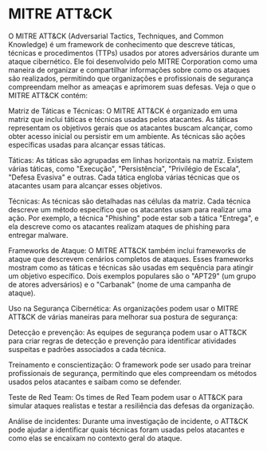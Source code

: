 # MITRE ATT&CK
O MITRE ATT&CK (Adversarial Tactics, Techniques, and Common Knowledge) é um framework de conhecimento que descreve táticas, técnicas e procedimentos (TTPs) usados por atores adversários durante um ataque cibernético. Ele foi desenvolvido pelo MITRE Corporation como uma maneira de organizar e compartilhar informações sobre como os ataques são realizados, permitindo que organizações e profissionais de segurança compreendam melhor as ameaças e aprimorem suas defesas. Veja o que o MITRE ATT&CK contém:

Matriz de Táticas e Técnicas: O MITRE ATT&CK é organizado em uma matriz que inclui táticas e técnicas usadas pelos atacantes. As táticas representam os objetivos gerais que os atacantes buscam alcançar, como obter acesso inicial ou persistir em um ambiente. As técnicas são ações específicas usadas para alcançar essas táticas.

Táticas: As táticas são agrupadas em linhas horizontais na matriz. Existem várias táticas, como "Execução", "Persistência", "Privilégio de Escala", "Defesa Evasiva" e outras. Cada tática engloba várias técnicas que os atacantes usam para alcançar esses objetivos.

Técnicas: As técnicas são detalhadas nas células da matriz. Cada técnica descreve um método específico que os atacantes usam para realizar uma ação. Por exemplo, a técnica "Phishing" pode estar sob a tática "Entrega", e ela descreve como os atacantes realizam ataques de phishing para entregar malware.

Frameworks de Ataque: O MITRE ATT&CK também inclui frameworks de ataque que descrevem cenários completos de ataques. Esses frameworks mostram como as táticas e técnicas são usadas em sequência para atingir um objetivo específico. Dois exemplos populares são o "APT29" (um grupo de atores adversários) e o "Carbanak" (nome de uma campanha de ataque).

Uso na Segurança Cibernética: As organizações podem usar o MITRE ATT&CK de várias maneiras para melhorar sua postura de segurança:

Detecção e prevenção: As equipes de segurança podem usar o ATT&CK para criar regras de detecção e prevenção para identificar atividades suspeitas e padrões associados a cada técnica.

Treinamento e conscientização: O framework pode ser usado para treinar profissionais de segurança, permitindo que eles compreendam os métodos usados pelos atacantes e saibam como se defender.

Teste de Red Team: Os times de Red Team podem usar o ATT&CK para simular ataques realistas e testar a resiliência das defesas da organização.

Análise de incidentes: Durante uma investigação de incidente, o ATT&CK pode ajudar a identificar quais técnicas foram usadas pelos atacantes e como elas se encaixam no contexto geral do ataque.